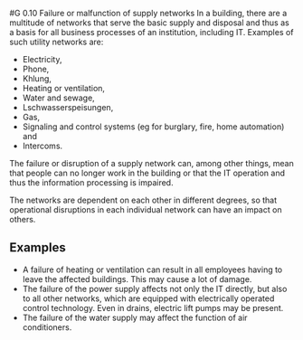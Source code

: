 #G 0.10 Failure or malfunction of supply networks
In a building, there are a multitude of networks that serve the basic supply and disposal and thus as a basis for all business processes of an institution, including IT. Examples of such utility networks are:

* Electricity,
* Phone,
* Khlung,
* Heating or ventilation,
* Water and sewage,
* Lschwasserspeisungen,
* Gas,
* Signaling and control systems (eg for burglary, fire, home automation) and
* Intercoms.


The failure or disruption of a supply network can, among other things, mean that people can no longer work in the building or that the IT operation and thus the information processing is impaired.

The networks are dependent on each other in different degrees, so that operational disruptions in each individual network can have an impact on others.



## Examples 
* A failure of heating or ventilation can result in all employees having to leave the affected buildings. This may cause a lot of damage.
* The failure of the power supply affects not only the IT directly, but also to all other networks, which are equipped with electrically operated control technology. Even in drains, electric lift pumps may be present.
* The failure of the water supply may affect the function of air conditioners.




